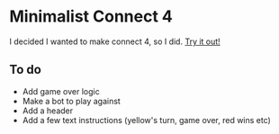 # Minimalist Connect 4
I decided I wanted to make connect 4, so I did.
[Try it out!](https://jmang0.github.io/minimalist-connect-4/)

## To do
- Add game over logic
- Make a bot to play against
- Add a header
- Add a few text instructions (yellow's turn, game over, red wins etc)
